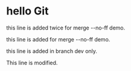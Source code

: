 
# hello Git

this line is added twice for merge --no-ff demo.

this line is added for merge --no-ff demo.

this line is added in branch dev only.

This line is modified.
